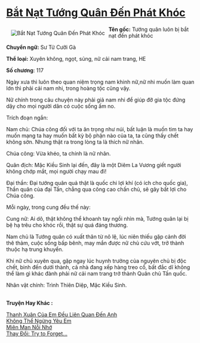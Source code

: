 <a href="https://utruyen.com/truyen/bat-nat-tuong-quan-den-phat-khoc/19239/" title="Bắt Nạt Tướng Quân Đến Phát Khóc"><h1>Bắt Nạt Tướng Quân Đến Phát Khóc</h1></a><div style="display:table"><img align="right" style="float: left; padding: 10px;" src="https://utruyen.com/images/story/200x260/bat-nat-tuong-quan-den-phat-khoc.jpg" alt="Bắt Nạt Tướng Quân Đến Phát Khóc"><b>Tên gốc:</b> Tướng quân luôn bị bắt nạt đến phát khóc<p></p><b>Chuyển ngữ:</b> Sư Tử Cưỡi Gà<p></p><b>Thể loại:</b> Xuyên không, ngọt, sủng, nữ cải nam trang, HE<p></p><b>Số chương</b>: 117<p></p>Ngày xưa thì luôn theo quan niệm trọng nam khinh nữ,nữ nhi muốn làm quan lớn thì phải cải nam nhi, trong hoàng tộc cũng vậy.<p></p>Nữ chính trong câu chuyện này phải giả nam nhi để giúp đỡ gia tộc đứng dậy cho mọi người dân có cuộc sống ấm no.<p></p>Trích đoạn ngắn:<p></p>Nam chủ: Chúa công đối với ta ân trọng như núi, bất luận là muốn tim ta hay muốn mạng ta hay muốn bất kỳ bộ phận nào của ta, ta cũng thấy chết không sờn. Nhưng thật ra trong lòng ta là thích nữ nhân.<p></p>Chúa công: Vừa khéo, ta chính là nữ nhân. <p></p>Quân địch: Mặc Kiều Sinh lại đến, đây là một Diêm La Vương giết người không chớp mắt, mọi người chạy mau đi! <p></p>Đại thần: Đại tướng quân quả thật là quốc chi lợi khí (có ích cho quốc gia), Thần quân của đại Tấn, chẳng qua công cao chấn chủ, sẽ gây bất lợi cho Chúa công. <p></p>Mỗi ngày, trong cung đều thế này:<p></p>Cung nữ: Ai dô, thật không thể khoanh tay ngồi nhìn mà, Tướng quân lại bị bệ hạ trêu cho khóc rồi, thật sự quá đáng thương.<p></p>Nam chủ là Tướng quân có xuất thân từ nô lệ, lúc niên thiếu gặp cảnh đời thê thảm, cuộc sống bấp bênh, may mắn được nữ chủ cứu vớt, trở thành thuộc hạ trung khuyển.<p></p>Khi nữ chủ xuyên qua, gặp ngay lúc huynh trưởng của nguyên chủ bị độc chết, binh đến dưới thành, cả nhà đang xếp hàng treo cổ, bất đắc dĩ không thể làm gì khác đành phải nữ cải nam trang trở thành Quân chủ Tấn quốc.<p></p>Nhân vật chính: Trình Thiên Diệp, Mặc Kiều Sinh.</div><p><br><b>Truyện Hay Khác :</b></p><a href="https://utruyen.com/truyen/thanh-xuan-cua-em-deu-lien-quan-den-anh/17050/" alt="Thanh Xuân Của Em Đều Liên Quan Đến Anh">Thanh Xuân Của Em Đều Liên Quan Đến Anh</a><br/><a href="https://github.com/quanluxury/ngontinhhot/tree/master/truyenhay/19218/" alt="Không Thể Ngừng Yêu Em">Không Thể Ngừng Yêu Em</a><br/><a href="https://www.flickr.com/photos/184340401@N07/48731593703/" alt="Miên Man Nỗi Nhớ">Miên Man Nỗi Nhớ</a><br/><a href="https://github.com/quanluxury/ngontinhhot/tree/master/truyenhay/17475/" alt="Thay Đổi: Try to Forget...">Thay Đổi: Try to Forget...</a><br/>